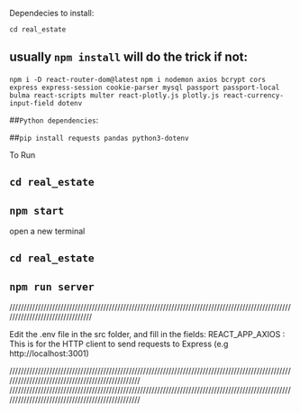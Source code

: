 Dependecies to install:
 
`cd real_estate`
## usually `npm install` will do the trick if not: 
`npm i -D react-router-dom@latest`
`npm i nodemon axios bcrypt cors express express-session cookie-parser mysql passport passport-local bulma react-scripts multer react-plotly.js plotly.js react-currency-input-field dotenv`

##`Python dependencies`:

##`pip install requests pandas python3-dotenv`

To Run

## `cd real_estate`
## `npm start`

open a new terminal

## `cd real_estate`
## `npm run server`


////////////////////////////////////////////////////////////////////////////////////////////////////////////////////////////////

Edit the .env file in the src folder, and fill in the fields:
REACT_APP_AXIOS : This is for the HTTP client to send requests to Express (e.g http://localhost:3001)



/////////////////////////////////////////////////////////////////////////////////////////////////////////////////////////////////////////////////
/////////////////////////////////////////////////////////////////////////////////////////////////////////////////////////////////////////////////
